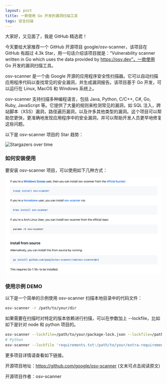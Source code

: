 ```yaml
---
layout: post
title: 一款使用 Go 开发的漏洞扫描工具
tags: 安全扫描
---
```


大家好，又见面了，我是 GitHub 精选君！

今天要给大家推荐一个 GitHub 开源项目 google/osv-scanner，该项目在 GitHub 有超过 4.3k Star，用一句话介绍该项目就是：“Vulnerability scanner written in Go which uses the data provided by https://osv.dev”，一款使用 Go 开发的漏洞扫描工具。

osv-scanner 是一个由 Google 开源的应用程序安全性扫描器。它可以自动扫描应用程序代码以查找常见的安全漏洞，并生成漏洞报告。该项目基于 Go 开发，可以运行在 Linux, MacOS 和 Windows 系统上。

osv-scanner 支持扫描多种编程语言，包括 Java, Python, C/C++, C#, Go, Ruby, JavaScript 等。它提供了大量的规则来检测常见的漏洞，如 SQL 注入，跨站脚本（XSS）漏洞，路径遍历漏洞，以及许多其他类型的漏洞。这个项目可以帮助您更快，更准确地发现应用程序中的安全漏洞，并可以帮助开发人员更早地修复这些问题。

以下是 osv-scanner 项目的 Star 趋势：

![Stargazers over time](https://starchart.cc/google/osv-scanner.svg)


### 如何安装使用

要安装 osv-scanner 项目，可以使用如下几种方式：

![](https://raw.githubusercontent.com/ZhuPeng/pic/master/images/compress_image-20230212185810075.png)


### 使用示例 DEMO

以下是一个简单的示例使用 osv-scanner 扫描本地目录中的代码文件：

```Bash
osv-scanner -r /path/to/your/dir
```

如果需要在扫描时对特定的版本依赖进行扫描，可以在参数加上 --lockfile，比如如下是针对 node 和 python 项目的。

```bash
osv-scanner --lockfile=/path/to/your/package-lock.json --lockfile=/path/to/another/Cargo.lock
# Python
osv-scanner --lockfile 'requirements.txt:/path/to/your/extra-requirements.txt'
```


更多项目详情请查看如下链接。

开源项目地址：https://github.com/google/osv-scanner  (文末可点击阅读原文)

开源项目作者：osv-scanner

